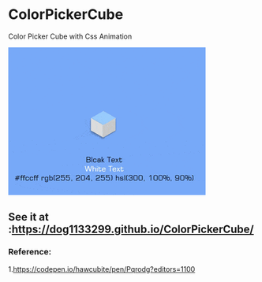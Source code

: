 # ColorPickerCube
Color Picker Cube with Css Animation

![ColorPickerCube](src/ColorPickerCube.gif)

## See it at :https://dog1133299.github.io/ColorPickerCube/

### Reference:
1.https://codepen.io/hawcubite/pen/Pqrodg?editors=1100